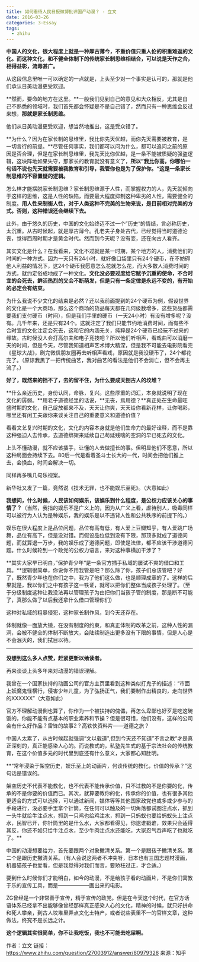 ```yaml
---
title: 如何看待人民日报微博批评国产动漫？ - 立文
date: 2016-03-26
categories: 3-Essay
tags:
  - zhihu
---
```


**中国人的文化，很大程度上就是一种厚古薄今，不重价值只重人伦的积重难返的文化。而这种文化，和不健全体制下的传统家长制思维相结合，可以说是天作之合，相得益彰，流毒甚广。**

从这段信息里唯一可以确定的一点就是，上头至少对一个事实是认可的，那就是他们承认日美动漫更受欢迎。

**然而，要命的地方在这里。**一般我们见到自己的意见和大众相反，尤其是自己不熟悉的领域时，我们首先都会怀疑是不是自己错了，然而只有一种思维会反过来想，**那就是家长制思维。**

他们从日美动漫更受欢迎，想当然地推出，这是受众错了。

**为什么？因为在家长制的思维里，我比你先天优越，而你先天需要被教育，是一切言行的前提。**尽管任何事实，我们都可以问为什么，都可以追问之前的原因是否合理，但是在家长制思维里，我先天比你优越，是一条不能被质疑的强盗逻辑，这块阵地如果失守，那家长的教育就没有意义了，**所以”我比你高，你哪怕一句话不说也先天就需要被我教育和引导，我管你也是为了保护你。“这是一条家长制思维的不容置疑的逻辑。**

怎么样才能摆脱家长制思维？家长制思维源于人性，而掌握权力的人，先天就倾向于这样的思维，这是人性的缺陷，而要最大程度抑制这种卑劣的人性，需要健全的制度。**用人性来制衡人性，对于人类这种不完美的生物来说，是目前相对完美的方式。否则，这种错误还会继续下去。**

此外，由于悠久的历史，中国的文化始终迈不过一个”历史“的情结，言必称历史，太沉重。从古时候起，就是厚古薄今。孔老夫子身处古代，已经觉得当时道德沦丧，觉得西周时期才是黄金时代。然而到今天呢？没有变，还在向古人看齐。

其实文化是什么？在我看来，文化不过就是某一时期，某个地方的人，消费他们的时间的一种方式。因为一天只有24小时，就好像口袋里只有24个硬币，在不妨碍他人利益的情况下，这24个硬币我愿意怎么花就怎么花，而大多数人消费时间的方式，就约定俗成地成了一种文化。**文化没必要过度给它赋予沉重的使命，不合时宜的会死去，鲜活热烈的又会不断萌发，但是只有一条定律是永远不变的，有开始的必定会有结束。**

为什么我说不少文化的结束是必然？还以我前面提到的24个硬币为例，假设世界的文化是一个大商场，那么这个商场的货品每天都在几何级数增多，这些货品都需要我们支付硬币（时间），但是我们手里的硬币（一天24小时）有没有增多呢？没有。几千年来，还是只有24个。这就注定了我们只能节约地消费时间，而有些不合时宜的文化注定会死去，这和它的内涵无关，纯粹是24个硬币已经玩不过来的缘故。古时候没人会打高尔夫和电子竞技吧？所以他们听相声，看戏曲可以消磨一天的时间，但是今天，尽管我知道相声艺术博大精深，但是我不可能去电影院看完《星球大战》，刷完微信朋友圈再去听相声看戏，原因就是我没硬币了，24个都花完了。（原谅我黑了一把传统曲艺，我对曲艺的看法是他们不会消亡，但不会再主流了。）

**好了，既然来的挡不了，去的留不住，为什么要成天刨古人的坟堆？**

**什么亲近历史，身份认同，命脉，复兴。这些厚重的词汇，本身就说明了现在文化的孱弱。**用老子道德经里的话说，**无丧，焉用德？**真正处在生命最旺盛时期的文化，自己绽放都来不及，天天让你爽，天天给你看新花样，让你喝彩，哪里还有闲工夫跟你来谈关注自己的重要意义和道德价值？

看看文艺复兴时期的文化，文化的内容本身就是他们生命力的最好诠释，而不是靠这种强迫人去传承，去道德绑架来延续自己苟延残喘的空洞的早已死去的文化。

上头不懂动漫，就不应该插手，让懂的人去做擅长的事。但明显他们不愿意，所以这种局面会持续下去。80后一代是看着圣斗士长大的一代，时间会把他们推上去，会换血，时间会解决一切。

同样再多嘴几句乐视案。

新华社又发了一篇，竟然说《技术无罪，也不能娱乐至死》。（大意如此）

**我想问，什么时候，人民该如何娱乐，该娱乐到什么程度，是公权力应该关心的事情了？**（当然，我指的娱乐不是广义上的，因为从广义上看，虐待别人，吸毒同样可以被行为人认为是种娱乐，我的娱乐是以不违背人性和公共秩序的前提下的。）

娱乐在很大程度上是品位问题，品位有高有低，有人爱上豆瓣知乎，有人爱跳广场舞，品位有高下，但是没对错。而假设品位低到没有下限，那顶多就成了道德问题，而就算退一万步，我的娱乐成了道德问题，即使是法律，都不应该干涉道德问题。什么时候轮到一个政党的公权力语言，来对这种事横加干涉了？

**其实大家早已明白，”保护青少年“是一条官方插手私域的屡试不爽的借口和工具。**逻辑很简单，你说你不用我管是吧？那么除了你，孩子们总该管吧？好了，既然青少年也在你们之中，我为了他们这么做，也是顺理成章的了。这样的后果就是，我以你们之中有孩子这一铁证，就可以把你们整体当成孩子处理了。（至于分级制度这种让我没法再以管理孩子为由把你们当孩子管的制度，那是断不可能了，真那么做了以后我还拿什么借口管理你们）

这种对私域的粗暴侵犯，这种家长制作风，到今天还存在。

体制就像一面放大镜，在没有制度的约束，和真正体制的改革之前，这种人性的漏洞，会被不健全的体制不断放大，会陆续制造出更多没有下限的事情，但是人心是不会泯灭的，我们拭目以待。

--------------
**没想到这么多人点赞，赶紧更新以飨读者。**

再来谈谈上头多年来对动漫的错误理解。

我曾在一个国家扶持的动画公司的官方主页里看到这种类似打鬼子的描述：“市面上妖魔鬼怪横行，侵害少年儿童，为了弘扬正气，我们要制作出精良的，走向世界的XXXXXX”（大意如此）

官方不理解动漫倒也算了，你作为一个被扶持的傀儡，再怎么卑鄙也好歹是吃这碗饭的，你能不能有点基本的职业素养和节操？但是很可惜，他们没有，这样的公司会有什么好作品？雷锋的故事2？高铁侠资料片——道德之旅？

中国人太累了，从古时候起就强调“文以载道",但到今天还不知道”不言之教“才是真正深刻的，真正能感染人心的。而说教式的，私塾先生式的基于宗法社会的传统教育，在这个价值多元的时代里到底还有什么意义，大家都心知肚明。

**“常年浸染于架空历史，娱乐至上的动画片，何谈传统的教化，价值的传承？”这句话是错误的。

架空历史不代表不能教化，也不代表不能传承价值，只不过教的不是你要的化，传承的不是你要的价值而已。其次，就算要教你的化，传承你的价值，也有很多其他更适合的方式可以选择，可以通过新闻，媒体等等其他国家政党也或多或少参与的手段进行，没必要手里拿个针筒，在任何可以触及的一切角落都试图注点水，抓到一头牛就给牛注点水，抓到一只鸡也给鸡注水，抓到一只蚂蚁也要给蚂蚁头上注点水，民智已开，你针筒里的是什么水，大家都看得见，你逮谁戳谁，效果只会适得其反，你还不如只给牛注点水，至少牛肉注点水还能吃，大家忍气吞声吃了也就吃了。**

中国的动漫想要给力，首先要跟两个对象撇清关系。第一个是跟孩子撇清关系。第二个是跟历史撇清关系。（有人会说这两者不冲突呀，日本也有三国志题材漫画，机器猫孩子也爱看，但是我觉得对我们而言，要矫枉过正，才合适。）

要到什么时候你们才能明白，如今的动漫，不是给孩子看的动画片，不是你们寓教于乐的宣传工具，而是——————画出来的电影。

ZG曾经是一个非常善于宣传，精于宣传的政党。但是在今天这个时代，在官方话语体系已经拿不出能够像曾经那样真正感染人心的文化，精神的时候，就只好拼命和死人攀亲，到古人坟堆里弄点文化土特产，或者说些表里不一的官样文章，这种做法，终究不是长远之计。

**这个逻辑其实很简单，你不让我吃饭，我也不可能去吃屎啊。**

作者：立文
链接：https://www.zhihu.com/question/27003912/answer/80979328
来源：知乎

